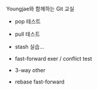 Youngjae와 함께하는 Git 교실

- pop 테스트
- pull 테스트
- stash 실습...





- fast-forward exer / conflict test
- 3-way other

- rebase fast-forward
